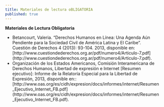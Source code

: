 ```yaml
---
title: Materiales de lectura oBLIGATORIA
published: true
---
```


**Materiales de Lectura Obligatoria**
<ul><li> Betancourt, Valeria. “Derechos Humanos en Línea: Una Agenda Aún Pendiente para la Sociedad Civil de América Latina y El Caribe”. Cuestión de Derechos 4 (2013): 93-104. 2013, disponible en:  [http://www.cuestiondederechos.org.ar/pdf/numero4/Articulo-7.pdf](http://www.cuestiondederechos.org.ar/pdf/numero4/Articulo-7.pdf). 
<li> Organización de los Estados Americanos, Comisión Interamericana de Derechos Humanos, Libertad de expresión e Internet [Resumen ejecutivo]: Informe de la Relatoría Especial para la Libertad de Expresión, 2013, disponible en:: [http://www.oas.org/es/cidh/expresion/docs/informes/internet/Resumen_Ejecutivo_Internet_FB.pdf](http://www.oas.org/es/cidh/expresion/docs/informes/internet/Resumen_Ejecutivo_Internet_FB.pdf). 
</ul> 
